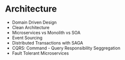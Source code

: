 # Architecture

* Domain Driven Design
* Clean Architecture
* Microservices vs Monolith vs SOA
* Event Sourcing
* Distributed Transactions with SAGA
* CQRS: Command - Query Responsibility Seggregation
* Fault Tolerant Microservices
